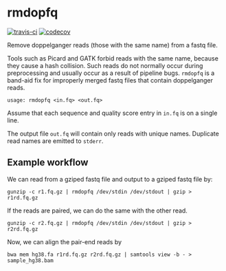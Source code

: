 # rmdopfq

[![travis-ci](https://travis-ci.org/djhshih/rmdopfq.svg?branch=master)](https://travis-ci.org/djhshih/rmdopfq)
[![codecov](https://codecov.io/gh/djhshih/rmdopfq/branch/master/graph/badge.svg)](https://codecov.io/gh/djhshih/rmdopfq)

Remove doppelganger reads (those with the same name) from a fastq file.

Tools such as Picard and GATK forbid reads with the same name, because they
cause a hash collision. Such reads do not normally occur during preprocessing
and usually occur as a result of pipeline bugs.
`rmdopfq` is a band-aid fix for improperly merged fastq files that contain
doppelganger reads.

```{bash}
usage: rmdopfq <in.fq> <out.fq>
```

Assume that each sequence and quality score entry in `in.fq` is on a single line.

The output file `out.fq` will contain only reads with unique names.
Duplicate read names are emitted to `stderr`.

## Example workflow

We can read from a gziped fastq file and output to a gziped fastq file by:

```{bash}
gunzip -c r1.fq.gz | rmdopfq /dev/stdin /dev/stdout | gzip > r1rd.fq.gz
```

If the reads are paired, we can do the same with the other read.

```{bash}
gunzip -c r2.fq.gz | rmdopfq /dev/stdin /dev/stdout | gzip > r2rd.fq.gz
```

Now, we can align the pair-end reads by

```{bash}
bwa mem hg38.fa r1rd.fq.gz r2rd.fq.gz | samtools view -b - > sample_hg38.bam
```

